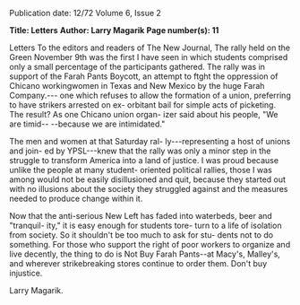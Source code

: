 Publication date: 12/72
Volume 6, Issue 2

**Title: Letters**
**Author: Larry Magarik**
**Page number(s): 11**

Letters 
To the editors and readers of The New 
Journal, 
The rally held on the Green November 9th 
was the first I have seen in which students 
comprised only a small percentage of the 
participants gathered. The rally was in 
support of the Farah Pants Boycott, an 
attempt to ftght the oppression of Chicano 
workingwomen in Texas and New Mexico 
by the huge Farah Company.--- one which 
refuses to allow the formation of a union, 
preferring to have strikers arrested on ex-
orbitant bail for simple acts of picketing. 
The result? As one Chicano union organ-
izer said about his people, "We are timid--
--because we are intimidated." 


The men and women at that Saturday ral-
ly---representing a host of unions and join-
ed by YPSL---knew that the rally was only 
a minor step in the struggle to transform 
America into a land of justice. I was proud 
because unlike the people at many student-
oriented political rallies, those I was among 
would not be easily disillusioned and quit, 
because they started out with no illusions 
about the society they struggled against 
and the measures needed to produce 
change within it. 


Now that the anti-serious New Left has 
faded into waterbeds, beer and "tranquil-
ity," it is easy enough for students tore-
turn to a life of isolation from society. So 
it shouldn't be too much to ask for stu-
dents not to do something. For those 
who support the right of poor workers 
to organize and live decently, the thing to 
do is Not Buy Farah Pants--at Macy's, 
Malley's, and wherever strikebreaking 
stores continue to order them. Don't 
buy injustice. 

Larry Magarik.